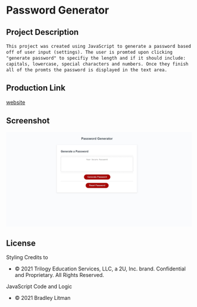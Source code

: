 # Password Generator 

## Project Description
    This project was created using JavaScript to generate a password based off of user input (settings). The user is promted upon clicking "generate password" to specifiy the length and if it should include: capitals, lowercase, special characters and numbers. Once they finish all of the promts the password is displayed in the text area.

## Production Link
[website](https://blitman12.github.io/Password-Generator/)

## Screenshot
![Screenshot](/images/screenshot.JPG)


## License
Styling Credits to
* © 2021 Trilogy Education Services, LLC, a 2U, Inc. brand. Confidential and Proprietary. All Rights Reserved.

 JavaScript Code and Logic 
* © 2021 Bradley Litman 